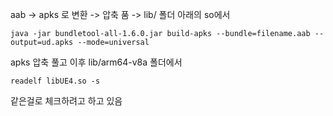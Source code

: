 aab -> apks 로 변환 -> 압축 품 -> lib/ 폴더 아래의 so에서


```batch
java -jar bundletool-all-1.6.0.jar build-apks --bundle=filename.aab --output=ud.apks --mode=universal
```

apks 압축 풀고 이후 lib/arm64-v8a  폴더에서 

```batch
readelf libUE4.so -s
```

같은걸로 체크하려고 하고 있음